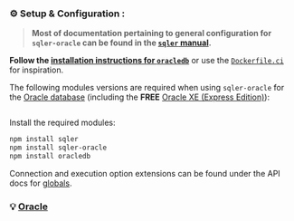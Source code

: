 ### ⚙️ Setup &amp; Configuration <sub id="conf"></sub>:

> __Most of documentation pertaining to general configuration for `sqler-oracle` can be found in the [`sqler` manual](https://ugate.github.io/sqler).__

__Follow the [installation instructions for `oracledb`](https://www.npmjs.com/package/oracledb)__ or use the [`Dockerfile.ci`](https://github.com/ugate/sqler-oracle/blob/master/Dockerfile.ci) for inspiration.

The following modules versions are required when using `sqler-oracle` for the [Oracle database](https://www.oracle.com/database/) (including the __FREE__ [Oracle XE (Express Edition)](https://www.oracle.com/database/technologies/appdev/xe.html)):
```jsdocp ./package.json @~ devDependencies.sqler @~ devDependencies.oracledb
```

Install the required modules:
```sh
npm install sqler
npm install sqler-oracle
npm install oracledb
```

Connection and execution option extensions can be found under the API docs for [globals](global.html).

### 💡 [Oracle](tutorial-2-usage.html)